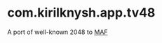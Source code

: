 # com.kirilknysh.app.tv48
A port of well-known 2048 to [MAF](https://www.metrological.com/appdevelopers.html)

